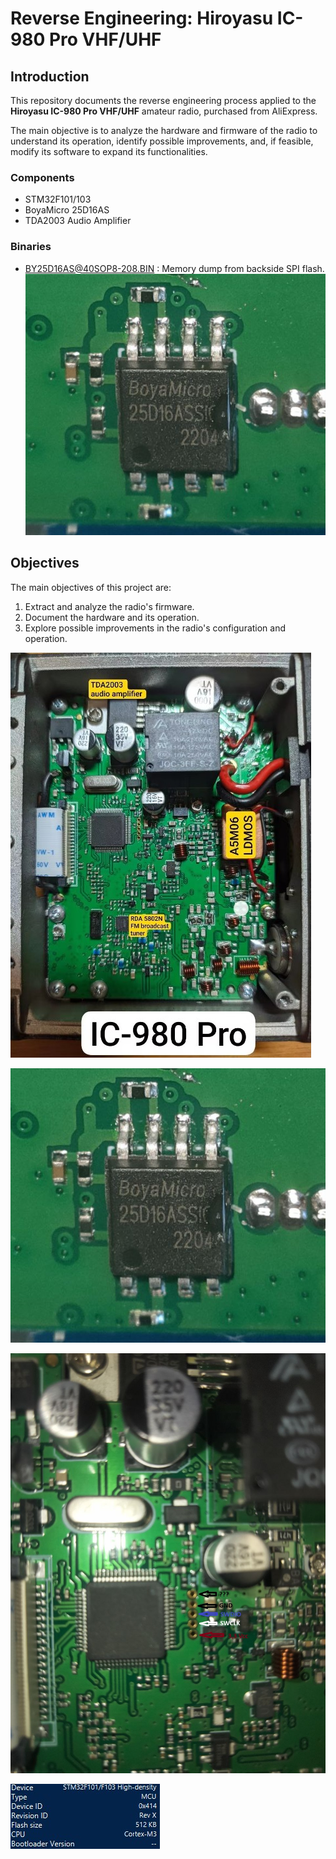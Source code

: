 # Reverse Engineering: Hiroyasu IC-980 Pro VHF/UHF

## Introduction
This repository documents the reverse engineering process applied to the **Hiroyasu IC-980 Pro VHF/UHF** amateur radio, purchased from AliExpress.

The main objective is to analyze the hardware and firmware of the radio to understand its operation, identify possible improvements, and, if feasible, modify its software to expand its functionalities.
### Components
- STM32F101/103
- BoyaMicro 25D16AS
- TDA2003 Audio Amplifier
### Binaries
- BY25D16AS@40SOP8-208.BIN : Memory dump from backside SPI flash.
![200](images/photo_2025-01-08_11-24-25.jpg)

## Objectives

The main objectives of this project are:

1. Extract and analyze the radio's firmware.
2. Document the hardware and its operation.
3. Explore possible improvements in the radio's configuration and operation.


![](images/Foto-radio-inside.jpg)

![400](images/photo_2025-01-08_11-24-25.jpg)

![400](images/prog_debug_ic980pro.jpg)

![500](images/Captura%20stm32f1xx.jpg)